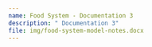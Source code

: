 ```yaml
---
name: Food System - Documentation 3
description: " Documentation 3"
file: img/food-system-model-notes.docx
---
```

